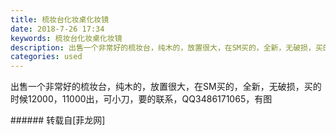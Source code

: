 ```yaml
---
title: 梳妆台化妆桌化妆镜
date: 2018-7-26 17:34
keywords: 梳妆台化妆桌化妆镜
description: 出售一个非常好的梳妆台，纯木的，放置很大，在SM买的，全新，无破损，买的时候12000，11000出，可小刀，要的联系，QQ3486171065，有图
categories: used
---
```

<td class="t_f" id="postmessage_1555995">

出售一个非常好的梳妆台，纯木的，放置很大，在SM买的，全新，无破损，买的时候12000，11000出，可小刀，要的联系，QQ3486171065，有图<br/>
</td>
###### 转载自[菲龙网]